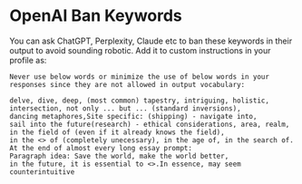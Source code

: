 # OpenAI Ban Keywords

You can ask ChatGPT, Perplexity, Claude etc to ban these keywords in their output to avoid sounding robotic. Add it to custom instructions in your profile as:

```
Never use below words or minimize the use of below words in your responses since they are not allowed in output vocabulary:

delve, dive, deep, (most common) tapestry, intriguing, holistic,
intersection, not only ... but ... (standard inversions),
dancing metaphores,Site specific: (shipping) - navigate into,
sail into the future(research) - ethical considerations, area, realm,
in the field of (even if it already knows the field),
in the <> of (completely unecessary), in the age of, in the search of.
At the end of almost every long essay prompt:
Paragraph idea: Save the world, make the world better,
in the future, it is essential to <>.In essence, may seem counterintuitive
```
